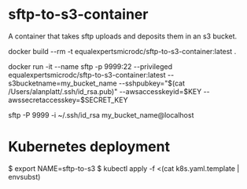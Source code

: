 # sftp-to-s3-container
A container that takes sftp uploads and deposits them in an s3 bucket.

docker build --rm -t equalexpertsmicrodc/sftp-to-s3-container:latest .

docker run -it --name sftp -p 9999:22 --privileged equalexpertsmicrodc/sftp-to-s3-container:latest --s3bucketname=my_bucket_name --sshpubkey="$(cat /Users/alanplatt/.ssh/id_rsa.pub)" --awsaccesskeyid=$KEY --awssecretaccesskey=$SECRET_KEY

sftp -P 9999 -i ~/.ssh/id_rsa my_bucket_name@localhost


# Kubernetes deployment
$ export NAME=sftp-to-s3
$ kubectl apply -f <(cat k8s.yaml.template | envsubst)
